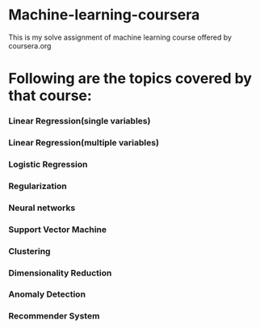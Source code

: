 # Machine-learning-coursera
This is my solve assignment of machine learning course offered by coursera.org
# Following are the topics covered by that course:
### Linear Regression(single variables)
### Linear Regression(multiple variables)
### Logistic Regression
### Regularization
### Neural networks
### Support Vector Machine
### Clustering
### Dimensionality Reduction
### Anomaly Detection
### Recommender System
